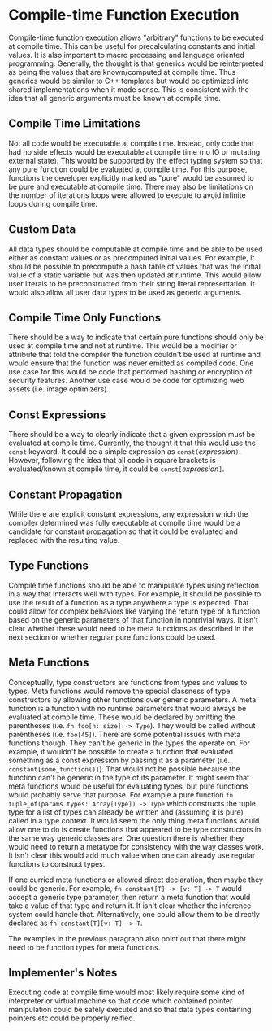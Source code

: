 # Compile-time Function Execution

Compile-time function execution allows "arbitrary" functions to be executed at compile time. This
can be useful for precalculating constants and initial values. It is also important to macro
processing and language oriented programming. Generally, the thought is that generics would be
reinterpreted as being the values that are known/computed at compile time. Thus generics would be
similar to C++ templates but would be optimized into shared implementations when it made sense. This
is consistent with the idea that all generic arguments must be known at compile time.

## Compile Time Limitations

Not all code would be executable at compile time. Instead, only code that had no side effects would
be executable at compile time (no IO or mutating external state). This would be supported by the
effect typing system so that any pure function could be evaluated at compile time. For this purpose,
functions the developer explicitly marked as "pure" would be assumed to be pure and executable at
compile time. There may also be limitations on the number of iterations loops were allowed to
execute to avoid infinite loops during compile time.

## Custom Data

All data types should be computable at compile time and be able to be used either as constant values
or as precomputed initial values. For example, it should be possible to precompute a hash table of
values that was the initial value of a static variable but was then updated at runtime. This would
allow user literals to be preconstructed from their string literal representation. It would also
allow all user data types to be used as generic arguments.

## Compile Time Only Functions

There should be a way to indicate that certain pure functions should only be used at compile time
and not at runtime. This would be a modifier or attribute that told the compiler the function
couldn't be used at runtime and would ensure that the function was never emitted as compiled code.
One use case for this would be code that performed hashing or encryption of security features.
Another use case would be code for optimizing web assets (i.e. image optimizers).

## Const Expressions

There should be a way to clearly indicate that a given expression must be evaluated at compile time.
Currently, the thought it that this would use the `const` keyword. It could be a simple expression
as `const(`*expression*`)`. However, following the idea that all code in square brackets is
evaluated/known at compile time, it could be `const[`*expression*`]`.

## Constant Propagation

While there are explicit constant expressions, any expression which the compiler determined was
fully executable at compile time would be a candidate for constant propagation so that it could be
evaluated and replaced with the resulting value.

## Type Functions

Compile time functions should be able to manipulate types using reflection in a way that interacts
well with types. For example, it should be possible to use the result of a function as a type
anywhere a type is expected. That could allow for complex behaviors like varying the return type of
a function based on the generic parameters of that function in nontrivial ways. It isn't clear
whether these would need to be meta functions as described in the next section or whether regular
pure functions could be used.

## Meta Functions

Conceptually, type constructors are functions from types and values to types. Meta functions would
remove the special classness of type constructors by allowing other functions over generic
parameters. A meta function is a function with no runtime parameters that would always be evaluated
at compile time. These would be declared by omitting the parentheses (i.e. `fn foo[n: size] ->
Type`). They would be called without parentheses (i.e. `foo[45]`). There are some potential issues
with meta functions though. They can't be generic in the types the operate on. For example, it
wouldn't be possible to create a function that evaluated something as a const expression by passing
it as a parameter (i.e. `constant[some_function()]`). That would not be possible because the
function can't be generic in the type of its parameter. It might seem that meta functions would be
useful for evaluating types, but pure functions would probably serve that purpose. For example a
pure function `fn tuple_of(params types: Array[Type]) -> Type` which constructs the tuple type for a
list of types can already be written and (assuming it is pure) called in a type context. It would
seem the only thing meta functions would allow one to do is create functions that appeared to be
type constructors in the same way generic classes are. One question there is whether they would need
to return a metatype for consistency with the way classes work. It isn't clear this would add much
value when one can already use regular functions to construct types.

If one curried meta functions or allowed direct declaration, then maybe they could be generic. For
example, `fn constant[T] -> [v: T] -> T` would accept a generic type parameter, then return a meta
function that would take a value of that type and return it. It isn't clear whether the inference
system could handle that. Alternatively, one could allow them to be directly declared as `fn
constant[T][v: T] -> T`.

The examples in the previous paragraph also point out that there might need to be function types for
meta functions.

## Implementer's Notes

Executing code at compile time would most likely require some kind of interpreter or virtual machine
so that code which contained pointer manipulation could be safely executed and so that data types
containing pointers etc could be properly reified.
